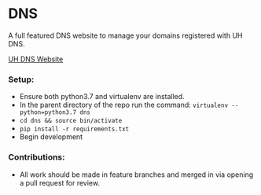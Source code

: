 # DNS
A full featured DNS website to manage your domains registered with UH DNS.

[UH DNS Website](https://uh-dns.com)

### Setup:
- Ensure both python3.7 and virtualenv are installed.
- In the parent directory of the repo run the command:
`virtualenv --python=python3.7 dns`
- `cd dns && source bin/activate`
- `pip install -r requirements.txt`
- Begin development

### Contributions:
- All work should be made in feature branches and merged in via opening a pull request for review.
